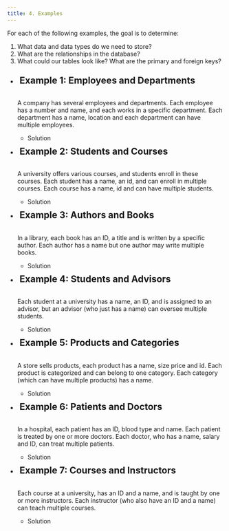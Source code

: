 ```yaml
---
title: 4. Examples
---
```


For each of the following examples, the goal is to determine:
1. What data and data types do we need to store?
2. What are the relationships in the database?
3. What could our tables look like? What are the primary and foreign keys?

<ul>
  <li>
    <h2 style="display: inline-flex; margin-top: 10px; padding-left: 5px;">Example 1: Employees and Departments</h2>
    <p>
      A company has several employees and departments. Each employee has a number and name, and each works in a specific department. Each department has a name, location and each department can have multiple employees.
    </p>
    <ul>
      <li>
        <details>
          <summary style="list-style: none;">Solution</summary>
          <ul style="margin-top: 0px;">
            <li>
              <details>
                <summary style="list-style: none;"><strong>Step 1: What data and data types do we have?</strong></summary>
                <ul style="margin-top: 0px;">
                  <li>Employee Number - integer</li>
                  <li>Employee Name - String</li>
                  <li>Employee Department - String</li>
                  <li>Department Name - String</li>
                  <li>Department Location - String</li>
                </ul>
              </details>
          </li>
          <li>
            <details>
              <summary style="list-style: none;">
                <strong>Step 2: What are the relationships between employees and departments?</strong>
              </summary>
              <ul style="margin-top: 0px;">
                <li>1:M, one department with many employees</li>
              </ul>
            </details>
          </li>
          <li>
            <details>
              <summary style="list-style: none;">
                <strong>Step 3: What do the tables for departments and employees look like? What are the primary and foreign keys?</strong>
              </summary>
              <ul style="margin-top: 0px;">
                <li>
                  <table>
                    <caption style="caption-side: top;">Departments</caption>
                    <tbody>
                      <tr><td>department_name (Primary Key) (String)</td></tr>
                      <tr><td>department_location (String)</td></tr>
                    </tbody>
                  </table>
                </li>
                <li>
                  <table>
                    <caption style="caption-side: top;">Employees</caption>
                    <tbody>
                      <tr><td>employee_number (Primary Key) (Integer</td></tr>
                      <tr><td>employee_name (String)</td></tr>
                      <tr><td>employee_department (Foreign Key - Departments.department_name) (String)</td></tr>
                    </tbody>
                  </table>
                </li>
              </ul>
            </details>
          </li>
        </details>
      </li>
    </ul>
  </li>
  <li>
    <h2 style="display: inline-flex; margin-top: 10px; padding-left: 5px;">Example 2: Students and Courses</h2>
    <p>
      A university offers various courses, and students enroll in these courses. Each student has a name, an id, and can enroll in multiple courses. Each course has a name, id and can have multiple students.
    </p>
    <ul>
      <li>
        <details>
          <summary style="list-style: none;">Solution</summary>
          <ul style="margin-top: 0px;">
            <li>
              <details>
                <summary style="list-style: none;"><strong>Step 1: What data and data types do we have?</strong></summary>
                <ul style="margin-top: 0px;">
                  <li>Student ID - Integer</li>
                  <li>Student Name - String</li>
                  <li>Course ID - Integer</li>
                  <li>Course Name - String</li>
                </ul>
              </details>
            </li>
            <li>
              <details>
                <summary style="list-style: none;">
                  <strong>Step 2: What are the relationships between students and courses?</strong>
                </summary>
                <ul style="margin-top: 0px;">
                  <li>M:M, many students can take many courses</li>
                </ul>
              </details>
            </li>
            <li>
              <details>
                <summary style="list-style: none;">
                  <strong>Step 3: What do the tables for students and courses look like? What are the primary and foreign keys?</strong>
                </summary>
                <ul style="margin-top: 0px;">
                  <li>
                    <table>
                      <caption style="caption-side: top;">Students</caption>
                      <tbody>
                        <tr><td>student_id (Primary Key) (Integer)</td></tr>
                        <tr><td>student_name (String)</td></tr>
                      </tbody>
                    </table>
                  </li>
                  <li>
                    <table>
                      <caption style="caption-side: top;">Courses</caption>
                      <tbody>
                        <tr><td>course_id (Primary Key) (Integer)</td></tr>
                        <tr><td>course_name (String)</td></tr>
                      </tbody>
                    </table>
                  </li>
                  <li>
                    <table>
                      <caption style="caption-side: top;">Student_Course</caption>
                      <tbody>
                        <tr><td>student_id (Foreign Key - Students.student_id) (Integer)</td></tr>
                        <tr><td>course_id (Foreign Key - Courses.course_id) (Integer)</td></tr>
                      </tbody>
                    </table>
                  </li>
                </ul>
              </details>
            </li>
          </ul>
        </details>
      </li>
    </ul>
  </li>
  <li>
    <h2 style="display: inline-flex; margin-top: 10px; padding-left: 5px;">Example 3: Authors and Books</h2>
    <p>
      In a library, each book has an ID, a title and is written by a specific author. Each author has a name but one author may write multiple books.
    </p>
    <ul>
      <li>
        <details>
          <summary style="list-style: none;">Solution</summary>
          <ul style="margin-top: 0px;">
            <li>
              <details>
                <summary style="list-style: none;"><strong>Step 1: What data and data types do we have?</strong></summary>
                <ul style="margin-top: 0px;">
                  <li>Book ID - Integer</li>
                  <li>Book Title - String</li>
                  <li>Author Name - String</li>
                </ul>
              </details>
            </li>
            <li>
              <details>
                <summary style="list-style: none;">
                  <strong>Step 2: What are the relationships between books and authors?</strong>
                </summary>
                <ul style="margin-top: 0px;">
                  <li>1:M, one author writes many books</li>
                </ul>
              </details>
            </li>
            <li>
              <details>
                <summary style="list-style: none;">
                  <strong>Step 3: What do the tables for books and authors look like? What are the primary and foreign keys?</strong>
                </summary>
                <ul style="margin-top: 0px;">
                  <li>
                    <table>
                      <caption style="caption-side: top;">Authors</caption>
                      <tbody>
                        <tr><td>author_id (Primary Key) (Integer)</td></tr>
                        <tr><td>author_name (String)</td></tr>
                      </tbody>
                    </table>
                  </li>
                  <li>
                    <table>
                      <caption style="caption-side: top;">Books</caption>
                      <tbody>
                        <tr><td>book_id (Primary Key) (Integer)</td></tr>
                        <tr><td>book_title (String)</td></tr>
                        <tr><td>author_id (Foreign Key - Authors.author_id) (Integer)</td></tr>
                      </tbody>
                    </table>
                  </li>
                </ul>
              </details>
            </li>
          </ul>
        </details>
      </li>
    </ul>
  </li>
  <li>
    <h2 style="display: inline-flex; margin-top: 10px; padding-left: 5px;">Example 4: Students and Advisors</h2>
    <p>
      Each student at a university has a name, an ID, and is assigned to an advisor, but an advisor (who just has a name) can oversee multiple students.
    </p>
    <ul>
      <li>
        <details>
          <summary style="list-style: none;">Solution</summary>
          <ul style="margin-top: 0px;">
            <li>
              <details>
                <summary style="list-style: none;"><strong>Step 1: What data and data types do we have?</strong></summary>
                <ul style="margin-top: 0px;">
                  <li>Student ID - Integer</li>
                  <li>Student Name - String</li>
                  <li>Advisor Name - String</li>
                </ul>
              </details>
            </li>
            <li>
              <details>
                <summary style="list-style: none;">
                  <strong>Step 2: What are the relationships between students and advisors?</strong>
                </summary>
                <ul style="margin-top: 0px;">
                  <li>1:M, one advisor has many students</li>
                </ul>
              </details>
            </li>
            <li>
              <details>
                <summary style="list-style: none;">
                  <strong>Step 3: What do the tables for students and advisors look like? What are the primary and foreign keys?</strong>
                </summary>
                <ul style="margin-top: 0px;">
                  <li>
                    <table>
                      <caption style="caption-side: top;">Advisors</caption>
                      <tbody>
                        <tr><td>advisor_id (Primary Key) (Integer)</td></tr>
                        <tr><td>advisor_name (String)</td></tr>
                      </tbody>
                    </table>
                  </li>
                  <li>
                    <table>
                      <caption style="caption-side: top;">Students</caption>
                      <tbody>
                        <tr><td>student_id (Primary Key) (Integer)</td></tr>
                        <tr><td>student_name (String)</td></tr>
                        <tr><td>advisor_id (Foreign Key - Advisors.advisor_id) (Integer)</td></tr>
                      </tbody>
                    </table>
                  </li>
                </ul>
              </details>
            </li>
          </ul>
        </details>
      </li>
    </ul>
  </li>
  <li>
    <h2 style="display: inline-flex; margin-top: 10px; padding-left: 5px;">Example 5: Products and Categories</h2>
    <p>
      A store sells products, each product has a name, size price and id. Each product is categorized and can belong to one category. Each category (which can have multiple products) has a name.
    </p>
    <ul>
      <li>
        <details>
          <summary style="list-style: none;">Solution</summary>
          <ul style="margin-top: 0px;">
            <li>
              <details>
                <summary style="list-style: none;"><strong>Step 1: What data and data types do we have?</strong></summary>
                <ul style="margin-top: 0px;">
                  <li>Product ID - Integer</li>
                  <li>Product Name - String</li>
                  <li>Product Size - String</li>
                  <li>Product Price - Decimal</li>
                  <li>Category ID - Integer</li>
                  <li>Category Name - String</li>
                </ul>
              </details>
            </li>
            <li>
              <details>
                <summary style="list-style: none;">
                  <strong>Step 2: What are the relationships between products and categories?</strong>
                </summary>
                <ul style="margin-top: 0px;">
                  <li>1:M, one category has many products</li>
                </ul>
              </details>
            </li>
            <li>
              <details>
                <summary style="list-style: none;">
                  <strong>Step 3: What do the tables for products and categories look like? What are the primary and foreign keys?</strong>
                </summary>
                <ul style="margin-top: 0px;">
                  <li>
                    <table>
                      <caption style="caption-side: top;">Categories</caption>
                      <tbody>
                        <tr><td>category_id (Primary Key) (Integer)</td></tr>
                        <tr><td>category_name (String)</td></tr>
                      </tbody>
                    </table>
                  </li>
                  <li>
                    <table>
                      <caption style="caption-side: top;">Products</caption>
                      <tbody>
                        <tr><td>product_id (Primary Key) (Integer)</td></tr>
                        <tr><td>product_name (String)</td></tr>
                        <tr><td>product_size (String)</td></tr>
                        <tr><td>product_price (Decimal)</td></tr>
                        <tr><td>category_id (Foreign Key - Categories.category_id) (Integer)</td></tr>
                      </tbody>
                    </table>
                  </li>
                </ul>
              </details>
            </li>
          </ul>
        </details>
      </li>
    </ul>
  </li>
  <li>
    <h2 style="display: inline-flex; margin-top: 10px; padding-left: 5px;">Example 6: Patients and Doctors</h2>
    <p>
      In a hospital, each patient has an ID, blood type and name. Each patient is treated by one or more doctors. Each doctor, who has a name, salary and ID, can treat multiple patients.
    </p>
    <ul>
      <li>
        <details>
          <summary style="list-style: none;">Solution</summary>
          <ul style="margin-top: 0px;">
            <li>
              <details>
                <summary style="list-style: none;"><strong>Step 1: What data and data types do we have?</strong></summary>
                <ul style="margin-top: 0px;">
                  <li>Patient ID - Integer</li>
                  <li>Patient Blood Type - String</li>
                  <li>Patient Name - String</li>
                  <li>Doctor ID - Integer</li>
                  <li>Doctor Name - String</li>
                  <li>Doctor Salary - Decimal</li>
                </ul>
              </details>
            </li>
            <li>
              <details>
                <summary style="list-style: none;">
                  <strong>Step 2: What are the relationships between patients and doctors?</strong>
                </summary>
                <ul style="margin-top: 0px;">
                  <li>M:M, many patients can be treated by many doctors</li>
                </ul>
              </details>
            </li>
            <li>
              <details>
                <summary style="list-style: none;">
                  <strong>Step 3: What do the tables for patients and doctors look like? What are the primary and foreign keys?</strong>
                </summary>
                <ul style="margin-top: 0px;">
                  <li>
                    <table>
                      <caption style="caption-side: top;">Patients</caption>
                      <tbody>
                        <tr><td>patient_id (Primary Key) (Integer)</td></tr>
                        <tr><td>patient_name (String)</td></tr>
                        <tr><td>patient_blood_type (String)</td></tr>
                      </tbody>
                    </table>
                  </li>
                  <li>
                    <table>
                      <caption style="caption-side: top;">Doctors</caption>
                      <tbody>
                        <tr><td>doctor_id (Primary Key) (Integer)</td></tr>
                        <tr><td>doctor_name (String)</td></tr>
                        <tr><td>doctor_salary (Decimal)</td></tr>
                      </tbody>
                    </table>
                  </li>
                  <li>
                    <table>
                      <caption style="caption-side: top;">Patient_Doctor</caption>
                      <tbody>
                        <tr><td>patient_id (Foreign Key - Patients.patient_id) (Integer)</td></tr>
                        <tr><td>doctor_id (Foreign Key - Doctors.doctor_id) (Integer)</td></tr>
                      </tbody>
                    </table>
                  </li>
                </ul>
              </details>
            </li>
          </ul>
        </details>
      </li>
    </ul>
  </li>
  <li>
    <h2 style="display: inline-flex; margin-top: 10px; padding-left: 5px;">Example 7: Courses and Instructors</h2>
    <p>
      Each course at a university, has an ID and a name, and is taught by one or more instructors. Each instructor (who also have an ID and a name) can teach multiple courses.
    </p>
    <ul>
      <li>
        <details>
          <summary style="list-style: none;">Solution</summary>
          <ul style="margin-top: 0px;">
            <li>
              <details>
                <summary style="list-style: none;"><strong>Step 1: What data and data types do we have?</strong></summary>
                <ul style="margin-top: 0px;">
                  <li>Course ID - Integer</li>
                  <li>Course Name - String</li>
                  <li>Instructor ID - Integer</li>
                  <li>Instructor Name - String</li>
                </ul>
              </details>
            </li>
            <li>
              <details>
                <summary style="list-style: none;">
                  <strong>Step 2: What are the relationships between courses and instructors?</strong>
                </summary>
                <ul style="margin-top: 0px;">
                  <li>M:M, many courses can be taught by many instructors</li>
                </ul>
              </details>
            </li>
            <li>
              <details>
                <summary style="list-style: none;">
                  <strong>Step 3: What do the tables for courses and instructors look like? What are the primary and foreign keys?</strong>
                </summary>
                <ul style="margin-top: 0px;">
                  <li>
                    <table>
                      <caption style="caption-side: top;">Courses</caption>
                      <tbody>
                        <tr><td>course_id (Primary Key) (Integer)</td></tr>
                        <tr><td>course_name (String)</td></tr>
                      </tbody>
                    </table>
                  </li>
                  <li>
                    <table>
                      <caption style="caption-side: top;">Instructors</caption>
                      <tbody>
                        <tr><td>instructor_id (Primary Key) (Integer)</td></tr>
                        <tr><td>instructor_name (String)</td></tr>
                      </tbody>
                    </table>
                  </li>
                  <li>
                    <table>
                      <caption style="caption-side: top;">Course_Instructor</caption>
                      <tbody>
                        <tr><td>course_id (Foreign Key - Courses.course_id) (Integer)</td></tr>
                        <tr><td>instructor_id (Foreign Key - Instructors.instructor_id) (Integer)</td></tr>
                      </tbody>
                    </table>
                  </li>
                </ul>
              </details>
            </li>
          </ul>
        </details>
      </li>
    </ul>
  </li>
</ul>